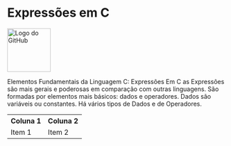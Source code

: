 # Expressões em C
<img src="https://github.githubassets.com/images/modules/logos_page/GitHub-Mark.png" alt="Logo do GitHub" style="width:100px;"/>

<p>
  Elementos Fundamentais da Linguagem C: Expressões
  Em C as Expressões são mais gerais e poderosas em comparação com outras linguagens.
  São formadas por elementos mais básicos: dados e operadores.
  Dados são variáveis ou constantes.
  Há vários tipos de Dados e de Operadores.
</p>
<table>
  <tr>
    <th>Coluna 1</th>
    <th>Coluna 2</th>
  </tr>
  <tr>
    <td>Item 1</td>
    <td>Item 2</td>
  </tr>
</table>